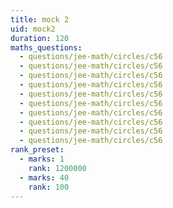 ```yaml
---
title: mock 2
uid: mock2
duration: 120
maths_questions:
  - questions/jee-math/circles/c56
  - questions/jee-math/circles/c56
  - questions/jee-math/circles/c56
  - questions/jee-math/circles/c56
  - questions/jee-math/circles/c56
  - questions/jee-math/circles/c56
  - questions/jee-math/circles/c56
  - questions/jee-math/circles/c56
  - questions/jee-math/circles/c56
  - questions/jee-math/circles/c56
rank_preset:
  - marks: 1
    rank: 1200000
  - marks: 40
    rank: 100
---
```

